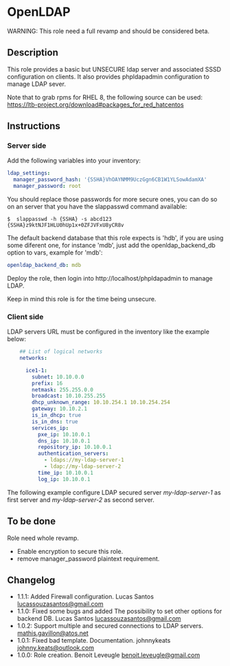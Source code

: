 # OpenLDAP

WARNING: This role need a full revamp and should be considered beta.

## Description

This role provides a basic but UNSECURE ldap server and associated SSSD
configuration on clients. It also provides phpldapadmin configuration to
manage LDAP sever.

Note that to grab rpms for RHEL 8, the following source can be used:
https://ltb-project.org/download#packages_for_red_hatcentos

## Instructions

### Server side

Add the following variables into your inventory:

```yaml
ldap_settings:
  manager_password_hash: '{SSHA}VhOAYNMM9UczGgn6CB1W1YLSowAdamXA'
  manager_password: root
```

You should replace those passwords for more secure ones, you can do so on an server that you have the slappasswd command available:

```
$  slappasswd -h {SSHA} -s abcd123
{SSHA}z9ktNJF1HLU0hUp1x+0ZFJVFxU8yCR8v
```

The default backend database that this role expects is 'hdb', if you are using some diferent one, for instance 'mdb', just add the openldap_backend_db option to vars, example for 'mdb':
```yaml
openldap_backend_db: mdb
```

Deploy the role, then login into http://localhost/phpldapadmin to manage LDAP.

Keep in mind this role is for the time being unsecure.

### Client side

LDAP servers URL must be configured in the inventory like the example below:

```yaml
    ## List of logical networks
    networks:

      ice1-1:
        subnet: 10.10.0.0
        prefix: 16
        netmask: 255.255.0.0
        broadcast: 10.10.255.255
        dhcp_unknown_range: 10.10.254.1 10.10.254.254
        gateway: 10.10.2.1
        is_in_dhcp: true
        is_in_dns: true
        services_ip:
          pxe_ip: 10.10.0.1
          dns_ip: 10.10.0.1
          repository_ip: 10.10.0.1
          authentication_servers:
            - ldaps://my-ldap-server-1
            - ldap://my-ldap-server-2
          time_ip: 10.10.0.1
          log_ip: 10.10.0.1
```

The following example configure LDAP secured server *my-ldap-server-1* as first
server and *my-ldap-server-2* as second server.

## To be done

Role need whole revamp.
- Enable encryption to secure this role.
- remove manager_password plaintext requirement.

## Changelog

* 1.1.1: Added Firewall configuration. Lucas Santos <lucassouzasantos@gmail.com>
* 1.1.0: Fixed some bugs and added The possibility to set other options for backend DB. Lucas Santos <lucassouzasantos@gmail.com>
* 1.0.2: Support multiple and secured connections to LDAP servers. <mathis.gavillon@atos.net>
* 1.0.1: Fixed bad template. Documentation. johnnykeats <johnny.keats@outlook.com>
* 1.0.0: Role creation. Benoit Leveugle <benoit.leveugle@gmail.com>
